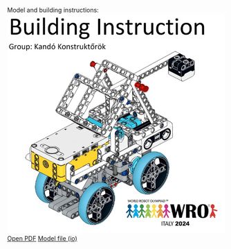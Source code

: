 Model and building instructions:
![Robot](firstpage_sm.jpg)
[Open PDF](wro_robot2024.pdf)
[Model file (io)](wro_robot2024.io)
